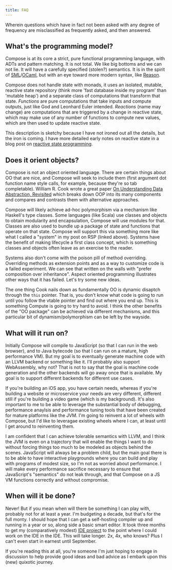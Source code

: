 ```yaml
---
title: FAQ
---
```


Wherein questions which have in fact not been asked with any degree of frequency are misclassified
as frequently asked, and then answered.

## What's the programming model?

Compose is at its core a strict, pure functional programming language, with ADTs and pattern
matching. It is not total. We like big bottoms and we can not lie. It will have a carefully
specified (stolen?) semantics. It is in the spirit of [SML]/[OCaml], but with an eye toward more
modern syntax, like [Reason].

Compose does not handle state with monads, it uses an isolated, mutable, reactive state repository
(think more 'fast database inside my program' than 'mutable heap') and a separate class of
computations that transform that state. _Functions_ are pure computations that take inputs and
compute outputs, just like God and Leonhard Euler intended. _Reactions_ (name may change) are
computations that are triggered by a change in reactive state, which may make use of any number of
functions to compute new values, which are then used to update reactive state.

This description is sketchy because I have not ironed out all the details, but the iron is coming. I
have more detailed early notes on reactive state in a blog post on [reactive state programming].

## Does it orient objects?

Compose is not an object oriented language. There are certain things about OO that are nice, and
Compose will seek to include them (first argument dot function name style calls, for example,
because they're so tab completable). William R. Cook wrote a great paper [On Understanding Data
Abstraction, Revisited] which breaks down OOP into its many components and compares and contrasts
them with alternative approaches.

Compose will likely achieve ad-hoc polymorphism via a mechanism like Haskell's type classes. Some
languages (like Scala) use classes and objects to obtain modularity and encapsulation, Compose will
use modules for that. Classes are also used to bundle up a package of state and functions that
operate on that state. Compose will support this via something more like what I called a "system"
in my post on RSP (linked above). Systems have the benefit of making lifecycle a first class
concept, which is something classes and objects often leave as an exercise to the reader.

Systems also don't come with the poison pill of method overriding. Overriding methods as extension
points and as a way to customize code is a failed experiment. We can see that written on the walls
with "prefer composition over inheritance". Aspect oriented programming illustrates other ways that
it has failed. Let's try some new ideas.

The one thing Cook nails down as fundamentally OO is dynamic disaptch through the `this` pointer.
That is, you don't know what code is going to run until you follow the vtable pointer and find out
where you end up. This is something Compute is going to try hard to avoid. I think the other
benefits of the "OO package" can be achieved via different mechanisms, and this particular bit of
dynamism/polymorphism can be left by the wayside.

## What will it run on?

Initially Compose will compile to JavaScript (so that I can run in the web browser), and to Java
bytecode (so that I can run on a mature, high performance VM). But my goal is to eventually
generate machine code with an LLVM backend or something like it. I'll probably also support
WebAssembly, why not? That is not to say that the goal is machine code generation and the other
backends will go away once that is available. My goal is to support different backends for
different use cases.

If you're building an iOS app, you have certain needs, whereas if you're building a website or
microservice your needs are very different, different still if you're building a video game (which
is my background). It's also important to me to be able to leverage the substantial body of
debugging, performance anaylsis and performance tuning tools that have been created for mature
platforms like the JVM. I'm going to reinvent a lot of wheels with Compose, but I'd like to
leveragae existing wheels where I can, at least until I get around to reinventing them.

I am confident that I can achieve tolerable semantics with LLVM, and I think the JVM is even on a
trajectory that will enable the things I want to do without forcing things too much to be modeled
as objects behind the scenes. JavaScript will always be a problem child, but the main goal there is
to be able to have interactive playgrounds where you can build and play with programs of modest
size, so I'm not as worried about performance. I will make every performance sacrifice necessary to
ensure that JavaScript's "semantics" do not leak through, and that Compose on a JS VM functions
correctly and without compromise.

## When will it be done?

Never! But if you mean when will there be something I can play with, probably not for at least a
year. I'm budgeting a decade, but that's for the full monty. I should hope that I can get a
self-hosting compiler up and running in a year or so, along side a basic smart editor. It took
three months to get my (comparatively modest) [IDE project] to the point where I could work on the
IDE in the IDE. This will take longer. 2x, 4x, who knows? Plus I can't even start in earnest until
September.

If you're reading this at all, you're someone I'm just hoping to engage in discussion to help
provide good ideas and bad advice as I embark upon this (new) quixotic journey.

[reactive state programming]: http://samskivert.com/blog/2013/11/thinking-aloud-rsp/
[SML]: https://en.wikipedia.org/wiki/Standard_ML
[OCaml]: https://en.wikipedia.org/wiki/OCaml
[Reason]: https://facebook.github.io/reason/
[On Understanding Data Abstraction, Revisited]: http://www.cs.utexas.edu/~wcook/Drafts/2009/essay.pdf
[IDE project]: https://github.com/scaled/scaled
